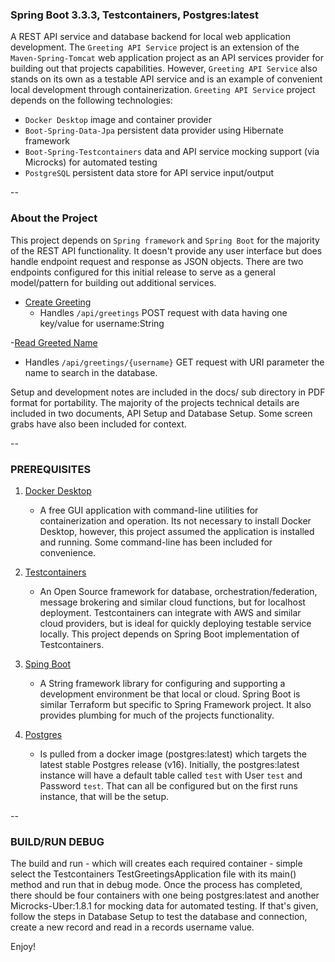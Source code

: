 ### Spring Boot 3.3.3, Testcontainers, Postgres:latest

A REST API service and database backend for local web application development. The `Greeting API Service` project is an extension of the `Maven-Spring-Tomcat` web application project as an API services provider for building out that projects capabilities. However, `Greeting API Service` also stands on its own as a testable API service and is an example of convenient local development through containerization. `Greeting API Service` project depends on the following technologies:

- `Docker Desktop` image and container provider
- `Boot-Spring-Data-Jpa` persistent data provider using Hibernate framework
- `Boot-Spring-Testcontainers` data and API service mocking support (via Microcks) for automated testing
- `PostgreSQL` persistent data store for API service input/output

--

### About the Project

This project depends on `Spring framework` and `Spring Boot` for the majority of the REST API functionality. It doesn't provide any user interface but does handle endpoint request and response as JSON objects. There are two endpoints configured for this initial release to serve as a general model/pattern for building out additional services.

- [Create Greeting](https://github.com/rwhite35/sping-testcontainer-postgres)<br />
  - Handles `/api/greetings` POST request with data having one key/value for username:String

-[Read Greeted Name](https://github.com/rwhite35/sping-testcontainer-postgres)<br />

- Handles `/api/greetings/{username}` GET request with URI parameter the name to search in the database.

Setup and development notes are included in the docs/ sub directory in PDF format for portability. The majority of the projects technical details are included in two documents, API Setup and Database Setup. Some screen grabs have also been included for context.

--

### PREREQUISITES

1. [Docker Desktop](https://www.docker.com/products/docker-desktop/)<br />

   - A free GUI application with command-line utilities for containerization and operation. Its not necessary to install Docker Desktop, however, this project assumed the application is installed and running. Some command-line has been included for convenience.

2. [Testcontainers](https://testcontainers.com)<br />

   - An Open Source framework for database, orchestration/federation, message brokering and similar cloud functions, but for localhost deployment. Testcontainers can integrate with AWS and similar cloud providers, but is ideal for quickly deploying testable service locally. This project depends on Spring Boot implementation of Testcontainers.

3. [Sping Boot](https://spring.io/projects/spring-boot)<br />

   - A String framework library for configuring and supporting a development environment be that local or cloud. Spring Boot is similar Terraform but specific to Spring Framework project. It also provides plumbing for much of the projects functionality.

4. [Postgres](https://www.postgresql.org)<br />

   - Is pulled from a docker image (postgres:latest) which targets the latest stable Postgres release (v16). Initially, the postgres:latest instance will have a default table called `test` with User `test` and Password `test`. That can all be configured but on the first runs instance, that will be the setup.

--

### BUILD/RUN DEBUG

The build and run - which will creates each required container - simple select the Testcontainers TestGreetingsApplication file with its main() method and run that in debug mode. Once the process has completed, there should be four containers with one being postgres:latest and another Microcks-Uber:1.8.1 for mocking data for automated testing. If that's given, follow the steps in Database Setup to test the database and connection, create a new record and read in a records username value.

Enjoy!
